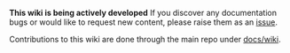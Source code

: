 **This wiki is being actively developed**
If you discover any documentation bugs or would like to request new content, please raise them as an [issue](https://github.com/JinLee794/BicepModulesDemo/issues).

Contributions to this wiki are done through the main repo under [docs/wiki](https://github.com/JinLee794/BicepModulesDemo/tree/main/docs/wiki).
